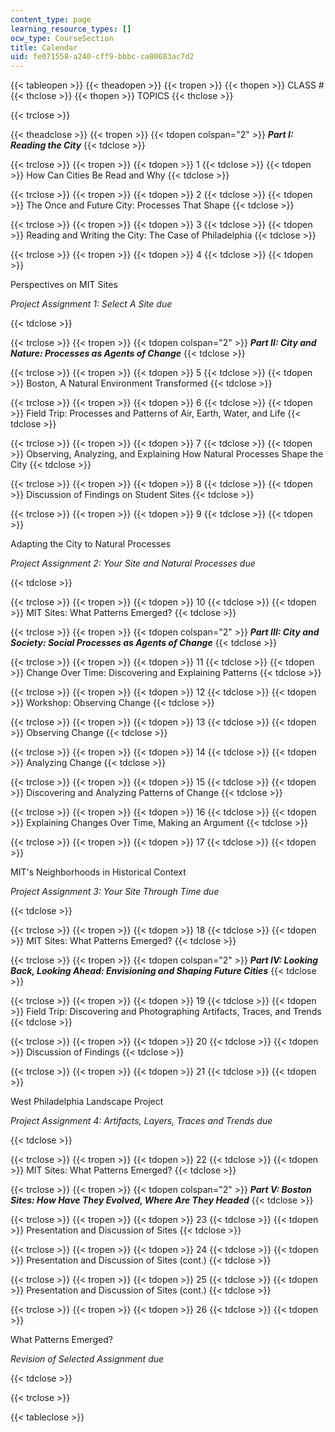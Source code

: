 ```yaml
---
content_type: page
learning_resource_types: []
ocw_type: CourseSection
title: Calendar
uid: fe071558-a240-cff9-bbbc-ca80683ac7d2
---
```


{{< tableopen >}}
{{< theadopen >}}
{{< tropen >}}
{{< thopen >}}
CLASS #
{{< thclose >}}
{{< thopen >}}
TOPICS
{{< thclose >}}

{{< trclose >}}

{{< theadclose >}}
{{< tropen >}}
{{< tdopen colspan="2" >}}
_**Part I: Reading the City**_
{{< tdclose >}}

{{< trclose >}}
{{< tropen >}}
{{< tdopen >}}
1
{{< tdclose >}}
{{< tdopen >}}
How Can Cities Be Read and Why
{{< tdclose >}}

{{< trclose >}}
{{< tropen >}}
{{< tdopen >}}
2
{{< tdclose >}}
{{< tdopen >}}
The Once and Future City: Processes That Shape
{{< tdclose >}}

{{< trclose >}}
{{< tropen >}}
{{< tdopen >}}
3
{{< tdclose >}}
{{< tdopen >}}
Reading and Writing the City: The Case of Philadelphia
{{< tdclose >}}

{{< trclose >}}
{{< tropen >}}
{{< tdopen >}}
4
{{< tdclose >}}
{{< tdopen >}}


Perspectives on MIT Sites

_Project Assignment 1: Select A Site due_


{{< tdclose >}}

{{< trclose >}}
{{< tropen >}}
{{< tdopen colspan="2" >}}
_**Part II: City and Nature: Processes as Agents of Change**_
{{< tdclose >}}

{{< trclose >}}
{{< tropen >}}
{{< tdopen >}}
5
{{< tdclose >}}
{{< tdopen >}}
Boston, A Natural Environment Transformed
{{< tdclose >}}

{{< trclose >}}
{{< tropen >}}
{{< tdopen >}}
6
{{< tdclose >}}
{{< tdopen >}}
Field Trip: Processes and Patterns of Air, Earth, Water, and Life
{{< tdclose >}}

{{< trclose >}}
{{< tropen >}}
{{< tdopen >}}
7
{{< tdclose >}}
{{< tdopen >}}
Observing, Analyzing, and Explaining How Natural Processes Shape the City
{{< tdclose >}}

{{< trclose >}}
{{< tropen >}}
{{< tdopen >}}
8
{{< tdclose >}}
{{< tdopen >}}
Discussion of Findings on Student Sites
{{< tdclose >}}

{{< trclose >}}
{{< tropen >}}
{{< tdopen >}}
9
{{< tdclose >}}
{{< tdopen >}}


Adapting the City to Natural Processes

_Project Assignment 2: Your Site and Natural Processes due_


{{< tdclose >}}

{{< trclose >}}
{{< tropen >}}
{{< tdopen >}}
10
{{< tdclose >}}
{{< tdopen >}}
MIT Sites: What Patterns Emerged?
{{< tdclose >}}

{{< trclose >}}
{{< tropen >}}
{{< tdopen colspan="2" >}}
_**Part III: City and Society: Social Processes as Agents of Change**_
{{< tdclose >}}

{{< trclose >}}
{{< tropen >}}
{{< tdopen >}}
11
{{< tdclose >}}
{{< tdopen >}}
Change Over Time: Discovering and Explaining Patterns
{{< tdclose >}}

{{< trclose >}}
{{< tropen >}}
{{< tdopen >}}
12
{{< tdclose >}}
{{< tdopen >}}
Workshop: Observing Change
{{< tdclose >}}

{{< trclose >}}
{{< tropen >}}
{{< tdopen >}}
13
{{< tdclose >}}
{{< tdopen >}}
Observing Change
{{< tdclose >}}

{{< trclose >}}
{{< tropen >}}
{{< tdopen >}}
14
{{< tdclose >}}
{{< tdopen >}}
Analyzing Change
{{< tdclose >}}

{{< trclose >}}
{{< tropen >}}
{{< tdopen >}}
15
{{< tdclose >}}
{{< tdopen >}}
Discovering and Analyzing Patterns of Change
{{< tdclose >}}

{{< trclose >}}
{{< tropen >}}
{{< tdopen >}}
16
{{< tdclose >}}
{{< tdopen >}}
Explaining Changes Over Time, Making an Argument
{{< tdclose >}}

{{< trclose >}}
{{< tropen >}}
{{< tdopen >}}
17
{{< tdclose >}}
{{< tdopen >}}


MIT's Neighborhoods in Historical Context

_Project Assignment 3: Your Site Through Time due_


{{< tdclose >}}

{{< trclose >}}
{{< tropen >}}
{{< tdopen >}}
18
{{< tdclose >}}
{{< tdopen >}}
MIT Sites: What Patterns Emerged?
{{< tdclose >}}

{{< trclose >}}
{{< tropen >}}
{{< tdopen colspan="2" >}}
_**Part IV: Looking Back, Looking Ahead: Envisioning and Shaping Future Cities**_
{{< tdclose >}}

{{< trclose >}}
{{< tropen >}}
{{< tdopen >}}
19
{{< tdclose >}}
{{< tdopen >}}
Field Trip: Discovering and Photographing Artifacts, Traces, and Trends
{{< tdclose >}}

{{< trclose >}}
{{< tropen >}}
{{< tdopen >}}
20
{{< tdclose >}}
{{< tdopen >}}
Discussion of Findings
{{< tdclose >}}

{{< trclose >}}
{{< tropen >}}
{{< tdopen >}}
21
{{< tdclose >}}
{{< tdopen >}}


West Philadelphia Landscape Project

_Project Assignment 4: Artifacts, Layers, Traces and Trends due_


{{< tdclose >}}

{{< trclose >}}
{{< tropen >}}
{{< tdopen >}}
22
{{< tdclose >}}
{{< tdopen >}}
MIT Sites: What Patterns Emerged?
{{< tdclose >}}

{{< trclose >}}
{{< tropen >}}
{{< tdopen colspan="2" >}}
_**Part V: Boston Sites: How Have They Evolved, Where Are They Headed**_
{{< tdclose >}}

{{< trclose >}}
{{< tropen >}}
{{< tdopen >}}
23
{{< tdclose >}}
{{< tdopen >}}
Presentation and Discussion of Sites
{{< tdclose >}}

{{< trclose >}}
{{< tropen >}}
{{< tdopen >}}
24
{{< tdclose >}}
{{< tdopen >}}
Presentation and Discussion of Sites (cont.)
{{< tdclose >}}

{{< trclose >}}
{{< tropen >}}
{{< tdopen >}}
25
{{< tdclose >}}
{{< tdopen >}}
Presentation and Discussion of Sites (cont.)
{{< tdclose >}}

{{< trclose >}}
{{< tropen >}}
{{< tdopen >}}
26
{{< tdclose >}}
{{< tdopen >}}


What Patterns Emerged?

_Revision of Selected Assignment due_


{{< tdclose >}}

{{< trclose >}}

{{< tableclose >}}